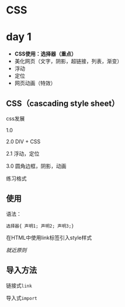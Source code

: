 # CSS
# day 1

- **CSS使用：选择器（重点）**
- 美化网页（文字，阴影，超链接，列表，渐变）
- 浮动
- 定位
- 网页动画（特效）

## CSS（cascading style sheet）
css发展

1.0 

2.0 DIV + CSS

2.1 浮动，定位

3.0 圆角边框，阴影，动画

练习格式

## 使用

语法：

`选择器{
声明1;
声明2;
声明3;}`

在HTML中使用link标签引入style样式

*就近原则*

## 导入方法
链接式`link`

导入式`import`
